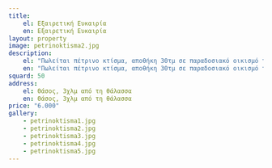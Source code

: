 ```yaml
---
title: 
    el: Εξαιρετική Ευκαιρία 
    en: Εξαιρετική Ευκαιρία 
layout: property
image: petrinoktisma2.jpg
description: 
    el: "Πωλείται πέτρινο κτίσμα, αποθήκη 30τμ σε παραδοσιακό οικισμό της Θάσου, 3χλμ από τη θάλασσα,   η οποία μπορεί να μεταβληθεί σε εξαιρετική παραθεριστική κατοικία."
    en: "Πωλείται πέτρινο κτίσμα, αποθήκη 30τμ σε παραδοσιακό οικισμό της Θάσου, 3χλμ από τη θάλασσα,   η οποία μπορεί να μεταβληθεί σε εξαιρετική παραθεριστική κατοικία."
squard: 50
address: 
    el: Θάσος, 3χλμ από τη θάλασσα
    en: Θάσος, 3χλμ από τη θάλασσα
price: "6.000"
gallery: 
    - petrinoktisma1.jpg
    - petrinoktisma2.jpg
    - petrinoktisma3.jpg
    - petrinoktisma4.jpg
    - petrinoktisma5.jpg
---
```


